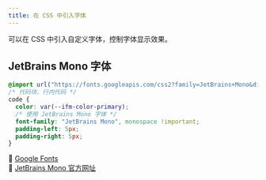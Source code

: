 ```yaml
---
title: 在 CSS 中引入字体
---
```


可以在 CSS 中引入自定义字体，控制字体显示效果。

## JetBrains Mono 字体

```css title=".css"
@import url("https://fonts.googleapis.com/css2?family=JetBrains+Mono&display=swap");
/* 代码块、行内代码 */
code {
  color: var(--ifm-color-primary);
  /* 使用 JetBrains Mono 字体 */
  font-family: "JetBrains Mono", monospace !important;
  padding-left: 5px;
  padding-right: 5px;
}
```

🔗 [Google Fonts](https://fonts.google.com/specimen/JetBrains+Mono)  
🔗 [JetBrains Mono 官方网址](https://www.jetbrains.com/zh-cn/lp/mono/)

